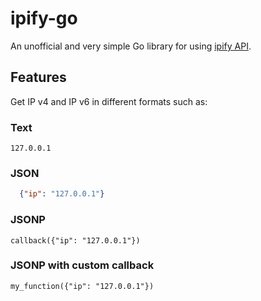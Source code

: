 # ipify-go

An unofficial and very simple Go library for using [ipify API](https://www.ipify.org/).

## Features
Get IP v4 and IP v6 in different formats such as:

### Text
```
127.0.0.1
```

### JSON
  ```json
    {"ip": "127.0.0.1"}
  ```

### JSONP
```jsonp
callback({"ip": "127.0.0.1"})
```

### JSONP with custom callback

```jsonp
my_function({"ip": "127.0.0.1"})
```

